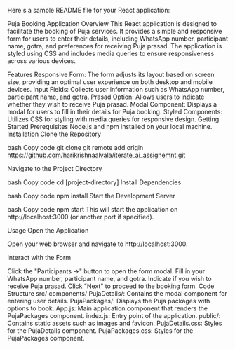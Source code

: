 
Here's a sample README file for your React application:

Puja Booking Application
Overview
This React application is designed to facilitate the booking of Puja services. It provides a simple and responsive form for users to enter their details, including WhatsApp number, participant name, gotra, and preferences for receiving Puja prasad. The application is styled using CSS and includes media queries to ensure responsiveness across various devices.

Features
Responsive Form: The form adjusts its layout based on screen size, providing an optimal user experience on both desktop and mobile devices.
Input Fields: Collects user information such as WhatsApp number, participant name, and gotra.
Prasad Option: Allows users to indicate whether they wish to receive Puja prasad.
Modal Component: Displays a modal for users to fill in their details for Puja booking.
Styled Components: Utilizes CSS for styling with media queries for responsive design.
Getting Started
Prerequisites
Node.js and npm installed on your local machine.
Installation
Clone the Repository

bash
Copy code
git clone git remote add origin https://github.com/harikrishnaalvala/iterate_ai_assignemnt.git

Navigate to the Project Directory

bash
Copy code
cd [project-directory]
Install Dependencies

bash
Copy code
npm install
Start the Development Server

bash
Copy code
npm start
This will start the application on http://localhost:3000 (or another port if specified).

Usage
Open the Application

Open your web browser and navigate to http://localhost:3000.

Interact with the Form

Click the "Participants →" button to open the form modal.
Fill in your WhatsApp number, participant name, and gotra.
Indicate if you wish to receive Puja prasad.
Click "Next" to proceed to the booking form.
Code Structure
src/
components/
PujaDetails/: Contains the modal component for entering user details.
PujaPackages/: Displays the Puja packages with options to book.
App.js: Main application component that renders the PujaPackages component.
index.js: Entry point of the application.
public/: Contains static assets such as images and favicon.
PujaDetails.css: Styles for the PujaDetails component.
PujaPackages.css: Styles for the PujaPackages component.
